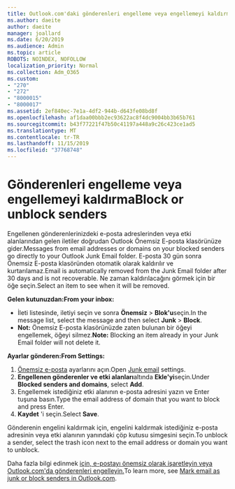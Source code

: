 ```yaml
---
title: Outlook.com'daki gönderenleri engelleme veya engellemeyi kaldırma
ms.author: daeite
author: daeite
manager: joallard
ms.date: 6/20/2019
ms.audience: Admin
ms.topic: article
ROBOTS: NOINDEX, NOFOLLOW
localization_priority: Normal
ms.collection: Adm_O365
ms.custom:
- "270"
- "272"
- "8000015"
- "8000017"
ms.assetid: 2ef840ec-7e1a-4df2-944b-d643fe08bd8f
ms.openlocfilehash: af1daa00bbb2ec93622ac8f4dc9004bb3b65b761
ms.sourcegitcommit: b43f77221f47b50c41197a448a9c26c423ce1ad5
ms.translationtype: MT
ms.contentlocale: tr-TR
ms.lasthandoff: 11/15/2019
ms.locfileid: "37768748"
---
```

# <a name="block-or-unblock-senders"></a><span data-ttu-id="a7f3f-102">Gönderenleri engelleme veya engellemeyi kaldırma</span><span class="sxs-lookup"><span data-stu-id="a7f3f-102">Block or unblock senders</span></span>

<span data-ttu-id="a7f3f-103">Engellenen gönderenlerinizdeki e-posta adreslerinden veya etki alanlarından gelen iletiler doğrudan Outlook Önemsiz E-posta klasörünüze gider.</span><span class="sxs-lookup"><span data-stu-id="a7f3f-103">Messages from email addresses or domains on your blocked senders go directly to your Outlook Junk Email folder.</span></span> <span data-ttu-id="a7f3f-104">E-posta 30 gün sonra Önemsiz E-posta klasöründen otomatik olarak kaldırılır ve kurtarılamaz.</span><span class="sxs-lookup"><span data-stu-id="a7f3f-104">Email is automatically removed from the Junk Email folder after 30 days and is not recoverable.</span></span> <span data-ttu-id="a7f3f-105">Ne zaman kaldırılacağını görmek için bir öğe seçin.</span><span class="sxs-lookup"><span data-stu-id="a7f3f-105">Select an item to see when it will be removed.</span></span>

<span data-ttu-id="a7f3f-106">**Gelen kutunuzdan:**</span><span class="sxs-lookup"><span data-stu-id="a7f3f-106">**From your inbox:**</span></span>

- <span data-ttu-id="a7f3f-107">İleti listesinde, iletiyi seçin ve sonra **Önemsiz** > **Blok'u**seçin.</span><span class="sxs-lookup"><span data-stu-id="a7f3f-107">In the message list, select the message and then select **Junk** > **Block**.</span></span>
- <span data-ttu-id="a7f3f-108">**Not:** Önemsiz E-posta klasörünüzde zaten bulunan bir öğeyi engellemek, öğeyi silmez.</span><span class="sxs-lookup"><span data-stu-id="a7f3f-108">**Note:** Blocking an item already in your Junk Email folder will not delete it.</span></span>

<span data-ttu-id="a7f3f-109">**Ayarlar gönderen:**</span><span class="sxs-lookup"><span data-stu-id="a7f3f-109">**From Settings:**</span></span>

1. <span data-ttu-id="a7f3f-110">[Önemsiz e-posta](https://outlook.live.com/mail/options/mail/junkEmail) ayarlarını açın.</span><span class="sxs-lookup"><span data-stu-id="a7f3f-110">Open [Junk email](https://outlook.live.com/mail/options/mail/junkEmail) settings.</span></span>
2. <span data-ttu-id="a7f3f-111">**Engellenen gönderenler ve etki alanları**altında **Ekle'yi**seçin.</span><span class="sxs-lookup"><span data-stu-id="a7f3f-111">Under **Blocked senders and domains**, select **Add**.</span></span>
3. <span data-ttu-id="a7f3f-112">Engellemek istediğiniz etki alanının e-posta adresini yazın ve Enter tuşuna basın.</span><span class="sxs-lookup"><span data-stu-id="a7f3f-112">Type the email address of domain that you want to block and press Enter.</span></span>
4. <span data-ttu-id="a7f3f-113">**Kaydet** 'i seçin.</span><span class="sxs-lookup"><span data-stu-id="a7f3f-113">Select **Save**.</span></span>

<span data-ttu-id="a7f3f-114">Gönderenin engelini kaldırmak için, engelini kaldırmak istediğiniz e-posta adresinin veya etki alanının yanındaki çöp kutusu simgesini seçin.</span><span class="sxs-lookup"><span data-stu-id="a7f3f-114">To unblock a sender, select the trash icon next to the email address or domain you want to unblock.</span></span>

<span data-ttu-id="a7f3f-115">Daha fazla bilgi edinmek [için, e-postayı önemsiz olarak işaretleyin veya Outlook.com'da gönderenleri engelleyin.](https://support.office.com/article/a3ece97b-82f8-4a5e-9ac3-e92fa6427ae4?wt.mc_id=Office_Outlook_com_Alchemy)</span><span class="sxs-lookup"><span data-stu-id="a7f3f-115">To learn more, see [Mark email as junk or block senders in Outlook.com](https://support.office.com/article/a3ece97b-82f8-4a5e-9ac3-e92fa6427ae4?wt.mc_id=Office_Outlook_com_Alchemy).</span></span>